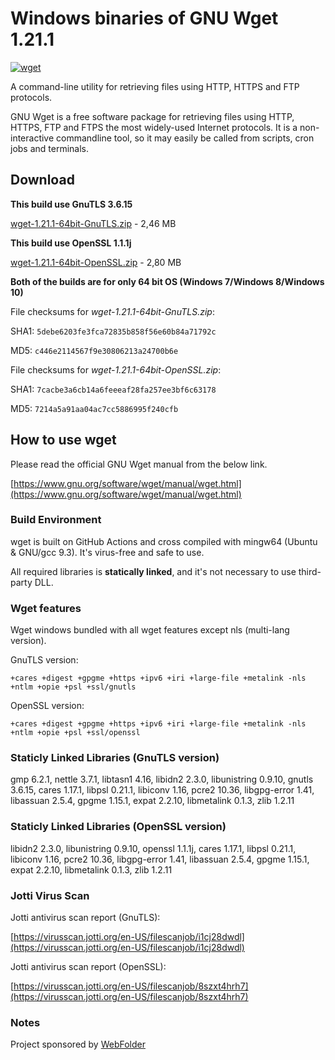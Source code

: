# Windows binaries of GNU Wget 1.21.1

[![wget](https://github.com/webfolderio/wget-windows/actions/workflows/wget.yml/badge.svg)](https://github.com/webfolderio/wget-windows/actions/workflows/wget.yml)

A command-line utility for retrieving files using HTTP, HTTPS and FTP protocols.

GNU Wget is a free software package for retrieving files using HTTP, HTTPS, FTP
and FTPS the most widely-used Internet protocols. It is a non-interactive commandline tool,
so it may easily be called from scripts, cron jobs and terminals.

## Download

__This build use GnuTLS 3.6.15__

[wget-1.21.1-64bit-GnuTLS.zip](https://github.com/webfolderio/wget-windows/releases/download/1.21.1/wget-1.21.1-64bit-GnuTLS.zip) - 2,46 MB

__This build use OpenSSL 1.1.1j__

[wget-1.21.1-64bit-OpenSSL.zip](https://github.com/webfolderio/wget-windows/releases/download/1.21.1/wget-1.21.1-64bit-OpenSSL.zip) - 2,80 MB

__Both of the builds are for only 64 bit OS (Windows 7/Windows 8/Windows 10)__

File checksums for *wget-1.21.1-64bit-GnuTLS.zip*:

SHA1: `5debe6203fe3fca72835b858f56e60b84a71792c`

MD5: `c446e2114567f9e30806213a24700b6e`


File checksums for *wget-1.21.1-64bit-OpenSSL.zip*:

SHA1: `7cacbe3a6cb14a6feeeaf28fa257ee3bf6c63178`

MD5: `7214a5a91aa04ac7cc5886995f240cfb`

## How to use wget

Please read the official GNU Wget manual from the below link.

[https://www.gnu.org/software/wget/manual/wget.html](https://www.gnu.org/software/wget/manual/wget.html)

### Build Environment

wget is built on GitHub Actions and cross compiled with mingw64 (Ubuntu & GNU/gcc 9.3). It's virus-free and safe to use.

All required libraries is **statically linked**, and it's not necessary to use third-party DLL.


### Wget features

Wget windows bundled with all wget features except nls (multi-lang version).

GnuTLS version:

`+cares +digest +gpgme +https +ipv6 +iri +large-file +metalink -nls +ntlm +opie +psl +ssl/gnutls`

OpenSSL version:

`+cares +digest +gpgme +https +ipv6 +iri +large-file +metalink -nls +ntlm +opie +psl +ssl/openssl`

### Staticly Linked Libraries (GnuTLS version)

gmp 6.2.1, nettle 3.7.1, libtasn1 4.16, libidn2 2.3.0, libunistring 0.9.10, gnutls 3.6.15, cares 1.17.1, libpsl 0.21.1, libiconv 1.16, pcre2 10.36, libgpg-error 1.41, libassuan 2.5.4, gpgme 1.15.1, expat 2.2.10, libmetalink 0.1.3, zlib 1.2.11

### Staticly Linked Libraries (OpenSSL version)

libidn2 2.3.0, libunistring 0.9.10, openssl 1.1.1j, cares 1.17.1, libpsl 0.21.1, libiconv 1.16, pcre2 10.36, libgpg-error 1.41, libassuan 2.5.4, gpgme 1.15.1, expat 2.2.10, libmetalink 0.1.3, zlib 1.2.11

### Jotti Virus Scan

Jotti antivirus scan report (GnuTLS):

[https://virusscan.jotti.org/en-US/filescanjob/i1cj28dwdl](https://virusscan.jotti.org/en-US/filescanjob/i1cj28dwdl)

Jotti antivirus scan report (OpenSSL):

[https://virusscan.jotti.org/en-US/filescanjob/8szxt4hrh7](https://virusscan.jotti.org/en-US/filescanjob/8szxt4hrh7)

### Notes

Project sponsored by [WebFolder](https://webfolder.io)
